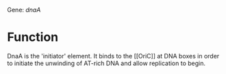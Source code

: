 Gene: *dnaA*
# Function
DnaA is the 'initiator' element. It binds to the [[OriC]] at DNA boxes in order to initiate the unwinding of AT-rich DNA and allow replication to begin. 